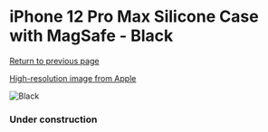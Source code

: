 # iPhone 12 Pro Max Silicone Case with MagSafe - Black

[Return to previous page](/iphone_12)

[High-resolution image from Apple](https://store.storeimages.cdn-apple.com/8756/as-images.apple.com/is/MHLG3?wid=4500&hei=4500&fmt=png)

<div style="width: 384px"><img src="/everyphone/MHLG3.png" alt="Black"></div>

### Under construction
